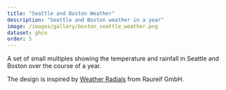 ```yaml
---
title: "Seattle and Boston Weather"
description: "Seattle and Boston weather in a year"
image: /images/gallery/boston_seattle_weather.png
dataset: ghcn
order: 5
---
```


A set of small multiples showing the temperature and rainfall in Seattle and Boston over the course of a year.

The design is inspired by [Weather Radials](http://www.weather-radials.com/) from Raureif GmbH.